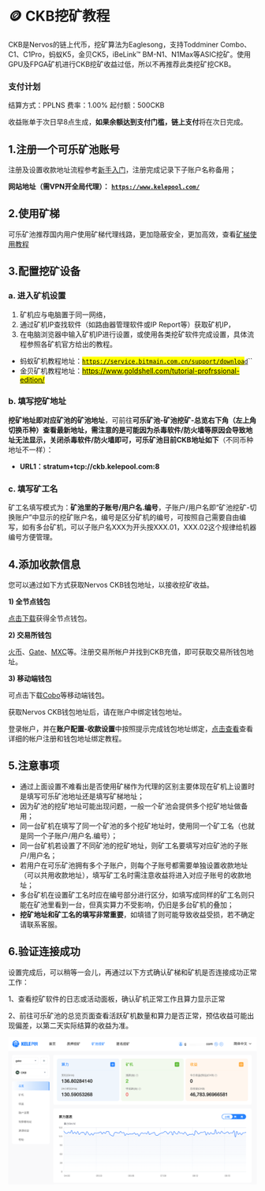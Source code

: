 # 🪙 CKB挖矿教程

CKB是Nervos的链上代币，挖矿算法为Eaglesong，支持Toddminer Combo、C1、C1Pro，蚂蚁K5，金贝CK5，iBeLink™ BM-N1、N1Max等ASIC挖矿。使用GPU及FPGA矿机进行CKB挖矿收益过低，所以不再推荐此类挖矿挖CKB。

### 支付计划

结算方式：PPLNS       费率：1.00%      起付额：500CKB

收益账单于次日早8点生成，**如果余额达到支付门槛，链上支付**将在次日完成。

## 1.注册一个可乐矿池账号

注册及设置收款地址流程参考[新手入门](../../)，注册完成记录下子账户名称备用；

**网站地址（需VPN开全局代理）：** [**`https://www.kelepool.com/`**](https://www.kelepool.com/)

## 2.使用矿梯

可乐矿池推荐国内用户使用矿梯代理线路，更加隐蔽安全，更加高效，查看[矿梯使用教程](../ladder.md)

## 3.配置挖矿设备

### a. 进入矿机设置

1. 矿机应与电脑置于同一网络，
2. 通过矿机IP查找软件（如路由器管理软件或IP Report等）获取矿机IP，
3. 在电脑浏览器中输入矿机IP进行设置，或使用各类挖矿软件完成设置，具体流程参照各矿机官方给出的教程。

* 蚂蚁矿机教程地址：[<mark style="background-color:yellow;">`https://service.bitmain.com.cn/support/downloa`</mark>`d`](https://service.bitmain.com.cn/support/download)``
* 金贝矿机教程地址：[<mark style="background-color:blue;"><mark style="background-color:yellow;">https://www.goldshell.com/tutorial-profrssional-edition/<mark style="background-color:yellow;"></mark>](https://www.goldshell.com/tutorial-profrssional-edition/)<mark style="background-color:blue;"><mark style="background-color:yellow;"><mark style="background-color:yellow;"></mark>

### b. 填写挖矿地址

**挖矿地址即对应矿池的矿池地址**，可前往**可乐矿池-矿池挖矿-总览右下角（左上角切换币种）**查看最新地址，需注意的是可能因为杀毒软件/防火墙等原因会导致地址无法显示，关闭杀毒软件/防火墙即可，可乐矿池目前CKB**地址如下**（不同币种地址不一样）：&#x20;

* **URL1：stratum+tcp://ckb.kelepool.com:8**

### c. 填写矿工名

矿工名填写模式为：**矿池里的子账号/用户名.编号**，子账户/用户名即“矿池挖矿-切换账户”中显示的挖矿账户名，编号是区分矿机的编号，可按照自己需要自由编写，如有多台矿机，可以子账户名XXX为开头按XXX.01，XXX.02这个规律给机器编号方便管理。

## 4.添加收款信息

您可以通过如下方式获取Nervos CKB钱包地址，以接收挖矿收益。

**1) 全节点钱包**

[点击下载](https://github.com/nervosnetwork/neuron/releases)获得全节点钱包。

&#x20;**2) 交易所钱包**

[火币](https://www.hbg.com/zh-cn/)、[Gate](https://gateio.co/)、[MXC](https://www.mxc.com/)等。注册交易所帐户并找到CKB充值，即可获取交易所钱包地址。

**3) 移动端钱包**

可点击下载[Cobo](https://cobo.com/)等移动端钱包。

获取Nervos CKB钱包地址后，请在账户中绑定钱包地址。

登录帐户，并在**账户配置-收款设置**中按照提示完成钱包地址绑定，[点击查看](../../)查看详细的帐户注册和钱包地址绑定教程。

## 5.注意事项

* 通过上面设置不难看出是否使用矿梯作为代理的区别主要体现在矿机上设置时是填写可乐矿池地址还是填写矿梯地址；
* 因为矿池的挖矿地址可能出现问题，一般一个矿池会提供多个挖矿地址做备用；
* 同一台矿机在填写了同一个矿池的多个挖矿地址时，使用同一个矿工名（也就是同一个子账户/用户名.编号）；
* 同一台矿机若设置了不同矿池的挖矿地址，则矿工名要填写对应矿池的子账户/用户名；
* 若用户在可乐矿池拥有多个子账户，则每个子账号都需要单独设置收款地址（可以共用收款地址），填写矿工名时需注意收益将进入对应子账号的收款地址；
* 多台矿机在设置矿工名时应在编号部分进行区分，如填写成同样的矿工名则只能在矿池里看到一台，但真实算力不受影响，仍旧是多台矿机的叠加；
* **挖矿地址和矿工名的填写非常重要**，如填错了则可能导致收益受损，若不确定请联系客服。

## 6.验证连接成功

设置完成后，可以稍等一会儿，再通过以下方式确认矿梯和矿机是否连接成功正常工作：

1、查看挖矿软件的日志或活动面板，确认矿机正常工作且算力显示正常&#x20;

2、前往可乐矿池的总览页面查看活跃矿机数量和算力是否正常，预估收益可能出现偏差，以第二天实际结算的收益为准。

![](<../../.gitbook/assets/image (10).png>)
